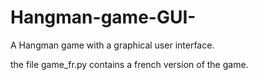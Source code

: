 # Hangman-game-GUI-
A Hangman game with a graphical user interface.

the file game_fr.py contains a french version of the game.
